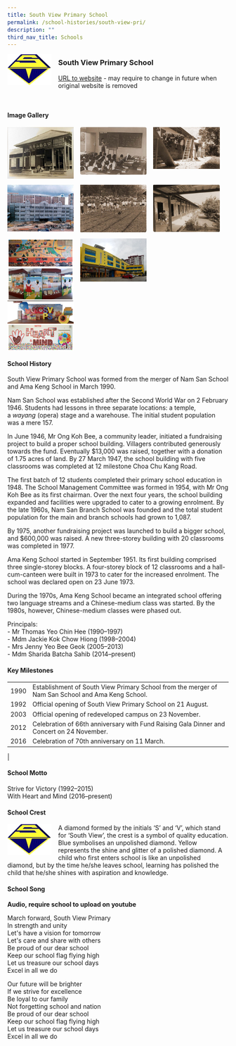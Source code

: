 ```yaml
---
title: South View Primary School
permalink: /school-histories/south-view-pri/
description: ""
third_nav_title: Schools
---
```

<img src="/images/southviewpri1.jpg" style="width:20%;margin-right:15px;" align = "left">

### **South View Primary School**
[URL to website](https://www.southviewpri.moe.edu.sg/) - may require to change in future when original website is removed

<br clear="left">

#### **Image Gallery**

<p><a href="https://d1yxymztqoj7qn.amplifyapp.com/images/southviewpri2.jpg">  
<img src="/images/southviewpri2.jpg" style="width:30%;margin-right:15px;" align = "left">
</a></p>

<p><a href="https://d1yxymztqoj7qn.amplifyapp.com/images/southviewpri3.jpg">  
<img src="/images/southviewpri3.jpg" style="width:30%;margin-right:15px;" align = "left">
</a></p>

<p><a href="https://d1yxymztqoj7qn.amplifyapp.com/images/southviewpri4.jpg">  
<img src="/images/southviewpri4.jpg" style="width:30%;margin-right:15px;" align = "left">
</a></p>

<br clear="left">

<p><a href="https://d1yxymztqoj7qn.amplifyapp.com/images/southviewpri5.jpg">  
<img src="/images/southviewpri5.jpg" style="width:30%;margin-right:15px;" align = "left">
</a></p>

<p><a href="https://d1yxymztqoj7qn.amplifyapp.com/images/southviewpri6.jpg">  
<img src="/images/southviewpri6.jpg" style="width:30%;margin-right:15px;" align = "left">
</a></p>

<p><a href="https://d1yxymztqoj7qn.amplifyapp.com/images/southviewpri7.jpg">  
<img src="/images/southviewpri7.jpg" style="width:30%;margin-right:15px;" align = "left">
</a></p>

<br clear="left">

<p><a href="https://d1yxymztqoj7qn.amplifyapp.com/images/southviewpri9.jpg">  
<img src="/images/southviewpri9.jpg" style="width:30%;margin-right:15px;" align = "left">
</a></p>

<p><a href="https://d1yxymztqoj7qn.amplifyapp.com/images/southviewpri8.jpg">  
<img src="/images/southviewpri8.jpg" style="width:30%;margin-right:15px;" align = "left">
</a></p>

<br clear="left">

#### **School History**
South View Primary School was formed from the merger of Nam San School and Ama Keng School in March 1990.

Nam San School was established after the Second World War on 2 February 1946. Students had lessons in three separate locations: a temple, a _wayang_ (opera) stage and a warehouse. The initial student population was a mere 157.

In June 1946, Mr Ong Koh Bee, a community leader, initiated a fundraising project to build a proper school building. Villagers contributed generously towards the fund. Eventually $13,000 was raised, together with a donation of 1.75 acres of land. By 27 March 1947, the school building with five classrooms was completed at 12 milestone Choa Chu Kang Road.

The first batch of 12 students completed their primary school education in 1948. The School Management Committee was formed in 1954, with Mr Ong Koh Bee as its first chairman. Over the next four years, the school building expanded and facilities were upgraded to cater to a growing enrolment. By the late 1960s, Nam San Branch School was founded and the total student population for the main and branch schools had grown to 1,087.

By 1975, another fundraising project was launched to build a bigger school, and $600,000 was raised. A new three-storey building with 20 classrooms was completed in 1977.

Ama Keng School started in September 1951. Its first building comprised three single-storey blocks. A four-storey block of 12 classrooms and a hall-cum-canteen were built in 1973 to cater for the increased enrolment. The school was declared open on 23 June 1973.

During the 1970s, Ama Keng School became an integrated school offering two language streams and a Chinese-medium class was started. By the 1980s, however, Chinese-medium classes were phased out.

Principals:<br>
\- Mr Thomas Yeo Chin Hee (1990–1997)<br>
\- Mdm Jackie Kok Chow Hiong (1998–2004)<br>
\- Mrs Jenny Yeo Bee Geok (2005–2013)<br>
\- Mdm Sharida Batcha Sahib (2014–present)

#### **Key Milestones**

|  |  |
|:---:|---|
| 1990 | Establishment of South View Primary School from the merger of Nam San School and Ama Keng School. |
| 1992 | Official opening of South View Primary School on 21 August. |
| 2003 | Official opening of redeveloped campus on 23 November. |
| 2012 | Celebration of 66th anniversary with Fund Raising Gala Dinner and Concert on 24 November. |
| 2016 | Celebration of 70th anniversary on 11 March. |
|

#### **School Motto**
Strive for Victory (1992–2015)<br>
With Heart and Mind (2016–present)

#### **School Crest**
<img src="/images/southviewpri1.jpg" style="width:20%;margin-right:15px;" align = "left">

A diamond formed by the initials ‘S’ and ‘V’, which stand for ‘South View’, the crest is a symbol of quality education. Blue symbolises an unpolished diamond. Yellow represents the shine and glitter of a polished diamond. A child who first enters school is like an unpolished diamond, but by the time he/she leaves school, learning has polished the child that he/she shines with aspiration and knowledge.

#### **School Song**
**Audio, require school to upload on youtube**

March forward, South View Primary<br>
In strength and unity<br>
Let's have a vision for tomorrow<br>
Let's care and share with others<br>
Be proud of our dear school<br>
Keep our school flag flying high<br>
Let us treasure our school days<br>
Excel in all we do

Our future will be brighter<br>
If we strive for excellence<br>
Be loyal to our family<br>
Not forgetting school and nation<br>
Be proud of our dear school<br>
Keep our school flag flying high<br>
Let us treasure our school days<br>
Excel in all we do